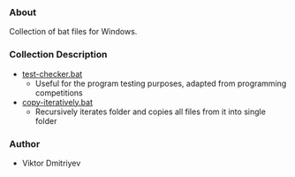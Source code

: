 ### About

Collection of bat files for Windows.

### Collection Description

* [test-checker.bat](test-checker.bat)
	- Useful for the program testing purposes, adapted from programming competitions
* [copy-iteratively.bat](copy-iteratively.bat)
	- Recursively iterates folder and copies all files from it into single folder

### Author

* Viktor Dmitriyev
